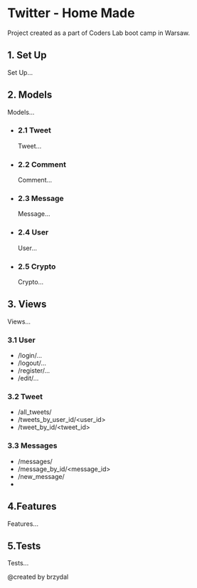 # Twitter - Home Made
Project created as a part of Coders Lab boot camp in Warsaw.

## 1. Set Up
Set Up...

## 2. Models
Models...
- ### 2.1 Tweet
    Tweet...
- ### 2.2 Comment
    Comment...
- ### 2.3 Message
    Message...
- ### 2.4 User
    User...
- ### 2.5 Crypto
    Crypto...

## 3. Views
Views...
### 3.1 User
- /login/...
- /logout/...
- /register/...
- /edit/...

### 3.2 Tweet
- /all_tweets/
- /tweets_by_user_id/<user_id>
- /tweet_by_id/<tweet_id>

### 3.3 Messages
- /messages/
- /message_by_id/<message_id>
- /new_message/
-
## 4.Features
Features...

## 5.Tests
Tests...

@created by brzydal
